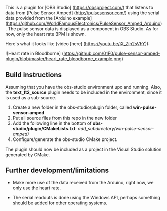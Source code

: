 This is a plugin for [OBS Studio] (https://obsproject.com/) that listens to data from [Pulse Sensor Amped] (http://pulsesensor.com/) using the serial data provided from the [Arduino example] (https://github.com/WorldFamousElectronics/PulseSensor_Amped_Arduino).
The pulse sensor data is displayed as a component in OBS Studio. As for now, only the heart rate BPM is shown.

Here's what it looks like (video [here] (https://youtu.be/iX_Zih2sVhY)):

![Heart rate in Bloodborne] (https://github.com/01F0/pulse-sensor-amped-plugin/blob/master/heart_rate_bloodborne_example.png)
## Build instructions
Assuming that you have the obs-studio environment upo and running. Also, the **text_ft2_source** plugin needs to be included in the environment, since it is used as a sub-source.

1. Create a new folder in the obs-studio/plugin folder, called **win-pulse-sensor-amped**
2. Put all source files from this repo in the new folder
3. Add the following line in the bottom of **obs-studio/plugin/CMakeLists.txt**: *add_subdirectory(win-pulse-sensor-amped)*
4. Configure/generate the obs-studio CMake project. 

The plugin should now be included as a project in the Visual Studio solution generated by CMake.

## Further development/limitations
* Make more use of the data received from the Arduino, right now, we only use the heart rate.

* The serial readouts is done using the Windows API, perhaps something should be added for other operating systems.
